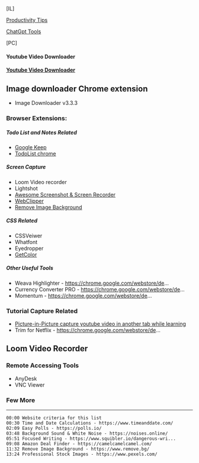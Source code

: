 [IL]

[Productivity Tips](https://github.com/atiq-shumon/Prod-tools-health-exer-meet-life-skills-medi-comm-inspi-leader-succ-yog-cele-nego-deba-mind-subcon/blob/main/README.md)

[ChatGpt Tools](https://github.com/atiq-shumon/Chat_gpt_prompt_engineering_ai_chatgpt/tree/main/ChatGpt_Tools)

[PC]

#### Youtube Video Downloader

#### [Youtube Video Downloader](https://www.youtube.com/watch?v=eC18IgD3N0A&ab_channel=Shopify%2B%2B)

## Image downloader Chrome extension
- Image Downloader v3.3.3

### Browser Extensions:

##### Todo List and Notes Related
- [Google Keep](https://chrome.google.com/webstore/detail/google-keep-chrome-extens/lpcaedmchfhocbbapmcbpinfpgnhiddi)
- [TodoList chrome](https://chrome.google.com/webstore/detail/todoist-for-chrome/jldhpllghnbhlbpcmnajkpdmadaolakh)

##### Screen Capture
- Loom Video recorder
- Lightshot
- [Awesome Screenshot & Screen Recorder](https://chrome.google.com/webstore/detail/awesome-screenshot-screen/nlipoenfbbikpbjkfpfillcgkoblgpmj?hl=en)
- [WebClipper](https://chrome.google.com/webstore/detail/notebook-web-clipper/cneaciknhhaahhdediboeafhdlbdoodg)
- [Remove Image Background](https://www.remove.bg/)

##### CSS Related
- CSSVeiwer
- Whatfont
- Eyedropper
- [GetColor](https://chrome.google.com/webstore/de...)

##### Other Useful Tools
- Weava Highlighter - https://chrome.google.com/webstore/de...
- Currency Converter PRO - https://chrome.google.com/webstore/de...
- Momentum - https://chrome.google.com/webstore/de...

### Tutorial Capture Related
- [Picture-in-Picture capture youtube video in another tab while learning](https://chrome.google.com/webstore/detail/picture-in-picture-for-ch/ekoomohieogfomodjdjjfdammloodeih)
- Trim for Netflix - https://chrome.google.com/webstore/de...

## Loom Video Recorder

### Remote Accessing Tools
- AnyDesk
- VNC Viewer


### Few More
-------------------
```
00:00 Website criteria for this list
00:30 Time and Date Calculations - https://www.timeanddate.com/
02:09 Easy Polls - https://polls.io/
03:48 Background Sound & White Noise - https://noises.online/
05:51 Focused Writing - https://www.squibler.io/dangerous-wri...
09:08 Amazon Deal Finder - https://camelcamelcamel.com/
11:32 Remove Image Background - https://www.remove.bg/
13:24 Professional Stock Images - https://www.pexels.com/
```
